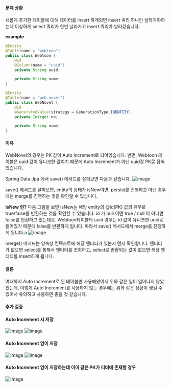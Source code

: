 #### 문제 상황
새롭게 추가한 테이블에 대해 데이터를 insert 하게되면 insert 쿼리 하나만 날라가야하는데 이상하게 select 쿼리가 한번 날라가고 insert 쿼리가 날라갔습니다.

**example**
```java
@Entity
@Table(name = "webtoon")
public class Webtoon {
    @Id
    @Column(name = "uuid")
    private String uuid;

    private String name;
}

@Entity
@Table(name = "web_novel")
public class WebNovel {
    @Id
    @GeneratedValue(strategy = GenerationType.IDENTITY)
    private Integer no;

    private String name;
}
```

#### 이유
WebNovel의 경우는 PK 값이 Auto Increment로 되어있습니다.
반면, Webtoon 테이블은 uuid 값이 유니크한 값이기 때문에 Auto Increment가 아닌 uuid강 PK로 잡혀있습니다.

Spring Data Jpa 에서 save() 메서드를 살펴보면 다음과 같습니다.
![image](https://user-images.githubusercontent.com/39120763/184470708-cf5eecc1-d128-4093-8359-13efe5189a2a.png)

save() 메서드를 살펴보면, entity의 상태가 isNew이면, persist를 진행하고 아닌 경우에는 merge를 진행하는 것을 확인할 수 있습니다.

**isNew 란?**
다음 그림을 보면 isNew는 해당 entity의 @Id(PK) 값의 유무로 true/false를 반환하는 것을 확인할 수 있습니다.
id 가 null 이면 true / null 이 아니면 false를 반환하고 있는데요.
Webtoon테이블의 uuid 경우는 id 값이 유니크한 uuid로 들어있기 때문에 false를 반환하게 됩니다.
따라서 save() 메서드에서 merge를 진행하게 됩니다.a
![image](https://user-images.githubusercontent.com/39120763/184470711-95e419a7-3710-4913-8efa-ccd7ad0a09af.png)


merge() 메서드는 영속성 컨텍스트에 해당 엔티티가 있는지 먼저 확인합니다.
엔티티가 없으면 select를 통해서 엔티티를 조회하고, select로 반환되는 값이 없으면 해당 엔티티를 insert하게 됩니다.

#### 결론
여태까지 Auto Increment로 된 테이블만 사용해왔어서 위와 같은 일이 일어나지 않았었는데, 이렇게 Auto Increment를 사용하지 않는 경우에는 위와 같은 상황이 생길 수 있어서 유의하고 사용하면 좋을 것 같습니다.

#### 추가 검증

#### Auto Increment 시 저장
![image](https://user-images.githubusercontent.com/39120763/184470713-3d600b29-54f1-42b6-ad44-a50d0fbd3073.png)
![image](https://user-images.githubusercontent.com/39120763/184470715-c83ad50b-9c15-4e5f-a6ca-3b903ce6db20.png)


#### Auto Increment 없이 저장
![image](https://user-images.githubusercontent.com/39120763/184470716-f9e93ec3-437c-4ac3-9b83-db721dc662b3.png)
![image](https://user-images.githubusercontent.com/39120763/184470718-2e8f43f7-aa31-4cd8-b191-4e2001d42bd9.png)


#### Auto Increment 없이 저장하는데 이미 같은 PK가 디비에 존재할 경우
![image](https://user-images.githubusercontent.com/39120763/184470725-01c13f55-2fe6-422c-9232-c18e1ccad8e7.png)
